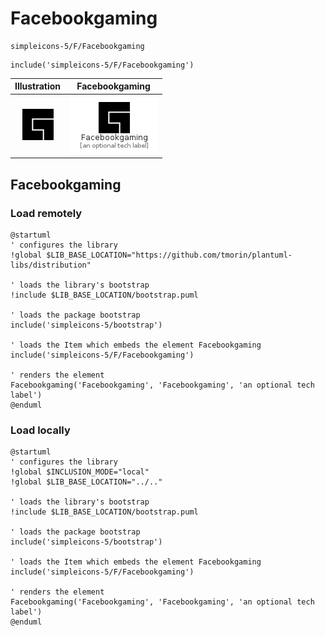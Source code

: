 # Facebookgaming


```text
simpleicons-5/F/Facebookgaming
```

```text
include('simpleicons-5/F/Facebookgaming')
```



| Illustration | Facebookgaming |
| :---: | :---: |
| ![illustration for Illustration](../../simpleicons-5/F/Facebookgaming.png) | ![illustration for Facebookgaming](../../simpleicons-5/F/Facebookgaming.Local.png) |




## Facebookgaming

### Load remotely
```plantuml
@startuml
' configures the library
!global $LIB_BASE_LOCATION="https://github.com/tmorin/plantuml-libs/distribution"

' loads the library's bootstrap
!include $LIB_BASE_LOCATION/bootstrap.puml

' loads the package bootstrap
include('simpleicons-5/bootstrap')

' loads the Item which embeds the element Facebookgaming
include('simpleicons-5/F/Facebookgaming')

' renders the element
Facebookgaming('Facebookgaming', 'Facebookgaming', 'an optional tech label')
@enduml
```

### Load locally
```plantuml
@startuml
' configures the library
!global $INCLUSION_MODE="local"
!global $LIB_BASE_LOCATION="../.."

' loads the library's bootstrap
!include $LIB_BASE_LOCATION/bootstrap.puml

' loads the package bootstrap
include('simpleicons-5/bootstrap')

' loads the Item which embeds the element Facebookgaming
include('simpleicons-5/F/Facebookgaming')

' renders the element
Facebookgaming('Facebookgaming', 'Facebookgaming', 'an optional tech label')
@enduml
```

